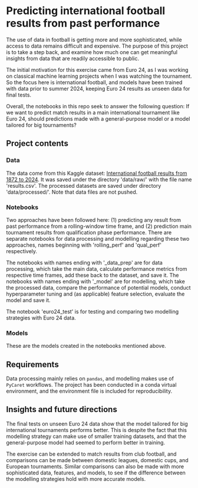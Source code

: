 # Predicting international football results from past performance

The use of data in football is getting more and more sophisticated, while access to data remains difficult and expensive. The purpose of this project is to take a step back, and examine how much one can get meaningful insights from data that are readily accessible to public.

The initial motivation for this exercise came from Euro 24, as I was working on classical machine learning projects when I was watching the tournament. So the focus here is international football, and models have been trained with data prior to summer 2024, keeping Euro 24 results as unseen data for final tests.

Overall, the notebooks in this repo seek to answer the following question: If we want to predict match results in a main international tournament like Euro 24, should predictions made with a general-purpose model or a model tailored for big tournaments?

## Project contents

### Data

The data come from this Kaggle dataset: [International football results from 1872 to 2024](https://www.kaggle.com/datasets/martj42/international-football-results-from-1872-to-2017). It was saved under the directory 'data/raw/' with the file name 'results.csv'. The processed datasets are saved under directory 'data/processed/'. Note that data files are not pushed.

### Notebooks

Two approaches have been followed here: (1) predicting any result from past performance from a rolling-window time frame, and (2) prediction main tournament results from qualification phase performance. There are separate notebooks for data processing and modelling regarding these two approaches, names beginning with 'rolling_perf' and 'qual_perf' respectively.

The notebooks with names ending with '_data_prep' are for data processing, which take the main data, calculate performance metrics from respective time frames, add these back to the dataset, and save it. The notebooks with names ending with '_model' are for modelling, which take the processed data, compare the performance of potential models, conduct hyperparameter tuning and (as applicable) feature selection, evaluate the model and save it.

The notebook 'euro24_test' is for testing and comparing two modelling strategies with Euro 24 data.

### Models

These are the models created in the notebooks mentioned above. 

## Requirements

Data processing mainly relies on `pandas`, and modelling makes use of `PyCaret` workflows. The project has been conducted in a conda virtual environment, and the environment file is included for reproducibility.

## Insights and future directions

The final tests on unseen Euro 24 data show that the model tailored for big international tournaments performs better. This is despite the fact that this modelling strategy can make use of smaller training datasets, and that the general-purpose model had seemed to perform better in training.

The exercise can be extended to match results from club football, and comparisons can be made between domestic leagues, domestic cups, and European tournaments. Similar comparisons can also be made with more sophisticated data, features, and models, to see if the difference between the modelling strategies hold with more accurate models.
